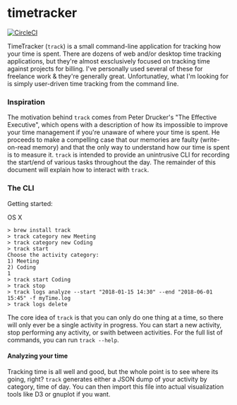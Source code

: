 # timetracker

[![CircleCI](https://circleci.com/gh/ChrisCoffey/track/tree/master.svg?style=svg)](https://circleci.com/gh/ChrisCoffey/track/tree/master)

TimeTracker (`track`) is a small command-line application for tracking how your time is spent. There are dozens of web and/or desktop time tracking applications, but they're almost exsclusively focused on tracking time against projects for billing. I've personally used several of these for freelance work & they're generally great. Unfortunatley, what I'm looking for is simply user-driven time tracking from the command line.

### Inspiration
The motivation behind `track` comes from Peter Drucker's "The Effective Executive", which opens with a description of how its impossible to improve your time management if you're unaware of where your time is spent. He proceeds to make a compelling case that our memories are faulty (write-on-read memory) and that the only way to understand how our time is spent is to measure it. `track` is intended to provide an unintrusive CLI for recording the start/end of various tasks throughout the day. The remainder of this document will explain how to interact with `track`.

### The CLI
Getting started:

OS X
```
> brew install track
> track category new Meeting
> track category new Coding
> track start
Choose the activity category:
1) Meeting
2) Coding
1
> track start Coding
> track stop
> track logs analyze --start "2018-01-15 14:30" --end "2018-06-01 15:45" -f myTime.log
> track logs delete
```

The core idea of `track` is that you can only do one thing at a time, so there will only ever be a single activity in progress. You can start a new activity, stop performing any activity, or swith between activities. For the full list of commands, you can run `track --help`.

#### Analyzing your time
Tracking time is all well and good, but the whole point is to see where its going, right? `track` generates either a JSON dump of your activity by category, time of day. You can then import this file into actual visualization tools like D3 or gnuplot if you want.
